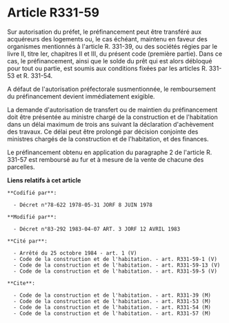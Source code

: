 # Article R331-59

Sur autorisation du préfet, le préfinancement peut être transféré aux acquéreurs des logements ou, le cas échéant, maintenu
en faveur des organismes mentionnés à l'article R. 331-39, ou des sociétés régies par le livre II, titre Ier, chapitres II et
III, du présent code (première partie). Dans ce cas, le préfinancement, ainsi que le solde du prêt qui est alors débloqué
pour tout ou partie, est soumis aux conditions fixées par les articles R. 331-53 et R. 331-54.

A défaut de l'autorisation préfectorale susmentionnée, le remboursement du préfinancement devient immédiatement exigible.

La demande d'autorisation de transfert ou de maintien du préfinancement doit être présentée au ministre chargé de la
construction et de l'habitation dans un délai maximum de trois ans suivant la déclaration d'achèvement des travaux. Ce délai
peut être prolongé par décision conjointe des ministres chargés de la construction et de l'habitation, et des finances.

Le préfinancement obtenu en application du paragraphe 2 de l'article R. 331-57 est remboursé au fur et à mesure de la vente
de chacune des parcelles.

**Liens relatifs à cet article**

	**Codifié par**:

	  - Décret n°78-622 1978-05-31 JORF 8 JUIN 1978

	**Modifié par**:

	  - Décret n°83-292 1983-04-07 ART. 3 JORF 12 AVRIL 1983

	**Cité par**:

	  - Arrêté du 25 octobre 1984 - art. 1 (V)
	  - Code de la construction et de l'habitation. - art. R331-59-1 (V)
	  - Code de la construction et de l'habitation. - art. R331-59-13 (V)
	  - Code de la construction et de l'habitation. - art. R331-59-5 (V)

	**Cite**:

	  - Code de la construction et de l'habitation. - art. R331-39 (M)
	  - Code de la construction et de l'habitation. - art. R331-53 (M)
	  - Code de la construction et de l'habitation. - art. R331-54 (M)
	  - Code de la construction et de l'habitation. - art. R331-57 (M)
